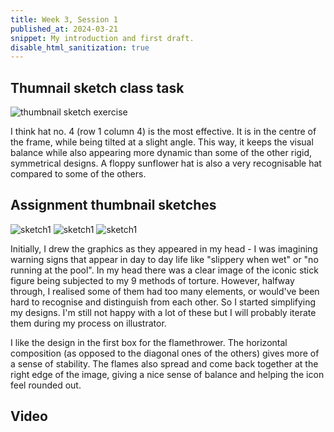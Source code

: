 ```yaml
---
title: Week 3, Session 1
published_at: 2024-03-21
snippet: My introduction and first draft.
disable_html_sanitization: true
---
```


## Thumnail sketch class task

![thumbnail sketch exercise](/w04/hat.png)

I think hat no. 4 (row 1 column 4) is the most effective. It is in the centre of the frame, while being tilted at a slight angle. This way, it keeps the visual balance while also appearing more dynamic than some of the other rigid, symmetrical designs. A floppy sunflower hat is also a very recognisable hat compared to some of the others.


## Assignment thumbnail sketches

![sketch1](/w04/sketch1.png)
![sketch1](/w04/sketch2.png)
![sketch1](/w04/sketch3.png)


Initially, I drew the graphics as they appeared in my head - I was imagining warning signs that appear in day to day life like "slippery when wet" or "no running at the pool". In my head there was a clear image of the iconic stick figure being subjected to my 9 methods of torture. However, halfway through, I realised some of them had too many elements, or would've been hard to recognise and distinguish from each other. So I started simplifying my designs. I'm still not happy with a lot of these but I will probably iterate them during my process on illustrator. 

I like the design in the first box for the flamethrower. The horizontal composition (as opposed to the diagonal ones of the others) gives more of a sense of stability. The flames also spread and come back together at the right edge of the image, giving a nice sense of balance and helping the icon feel rounded out.


## Video


<br><br>